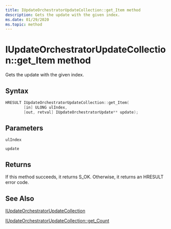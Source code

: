 ```yaml
---
title: IUpdateOrchestratorUpdateCollection::get_Item method
description: Gets the update with the given index.
ms.date: 01/29/2020
ms.topic: method
---
```


# IUpdateOrchestratorUpdateCollection::get_Item method

Gets the update with the given index.

## Syntax
```cpp
HRESULT IUpdateOrchestratorUpdateCollection::get_Item(
        [in] ULONG ulIndex,
        [out, retval] IUpdateOrchestratorUpdate** update);

```
## Parameters

`ulIndex`

`update`


## Returns
If this method succeeds, it returns S_OK. Otherwise, it returns an HRESULT error code.

## See Also

[IUpdateOrchestratorUpdateCollection](iupdateorchestratorupdatecollection.md)

[IUpdateOrchestratorUpdateCollection::get_Count](iupdateorchestratorupdatecollection-get-count.md)